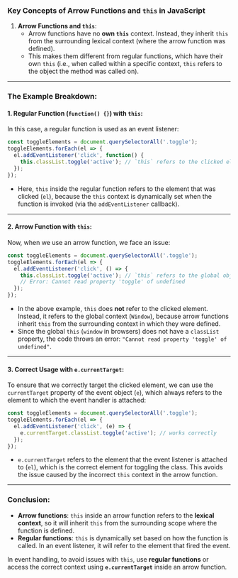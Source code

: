 ### Key Concepts of Arrow Functions and `this` in JavaScript

1. **Arrow Functions and `this`**:
   - Arrow functions have no **own `this`** context. Instead, they inherit `this` from the surrounding lexical context (where the arrow function was defined).
   - This makes them different from regular functions, which have their own `this` (i.e., when called within a specific context, `this` refers to the object the method was called on).

---

### The Example Breakdown:

#### 1. **Regular Function (`function() {}`) with `this`**:
In this case, a regular function is used as an event listener:

```javascript
const toggleElements = document.querySelectorAll('.toggle');
toggleElements.forEach(el => {
  el.addEventListener('click', function() {
    this.classList.toggle('active'); // `this` refers to the clicked element (the DOM element)
  });
});
```

- Here, `this` inside the regular function refers to the element that was clicked (`el`), because the `this` context is dynamically set when the function is invoked (via the `addEventListener` callback).

---

#### 2. **Arrow Function with `this`**:
Now, when we use an arrow function, we face an issue:

```javascript
const toggleElements = document.querySelectorAll('.toggle');
toggleElements.forEach(el => {
  el.addEventListener('click', () => {
    this.classList.toggle('active'); // `this` refers to the global object (Window)
    // Error: Cannot read property 'toggle' of undefined
  });
});
```

- In the above example, `this` does **not** refer to the clicked element. Instead, it refers to the global context (`Window`), because arrow functions inherit `this` from the surrounding context in which they were defined.
- Since the global `this` (`window` in browsers) does not have a `classList` property, the code throws an error: `"Cannot read property 'toggle' of undefined"`.

---

#### 3. **Correct Usage with `e.currentTarget`**:
To ensure that we correctly target the clicked element, we can use the `currentTarget` property of the event object (`e`), which always refers to the element to which the event handler is attached:

```javascript
const toggleElements = document.querySelectorAll('.toggle');
toggleElements.forEach(el => {
  el.addEventListener('click', (e) => {
    e.currentTarget.classList.toggle('active'); // works correctly
  });
});
```

- `e.currentTarget` refers to the element that the event listener is attached to (`el`), which is the correct element for toggling the class. This avoids the issue caused by the incorrect `this` context in the arrow function.

---

### Conclusion:
- **Arrow functions**: `this` inside an arrow function refers to the **lexical context**, so it will inherit `this` from the surrounding scope where the function is defined.
- **Regular functions**: `this` is dynamically set based on how the function is called. In an event listener, it will refer to the element that fired the event.

In event handling, to avoid issues with `this`, use **regular functions** or access the correct context using **`e.currentTarget`** inside an arrow function.
